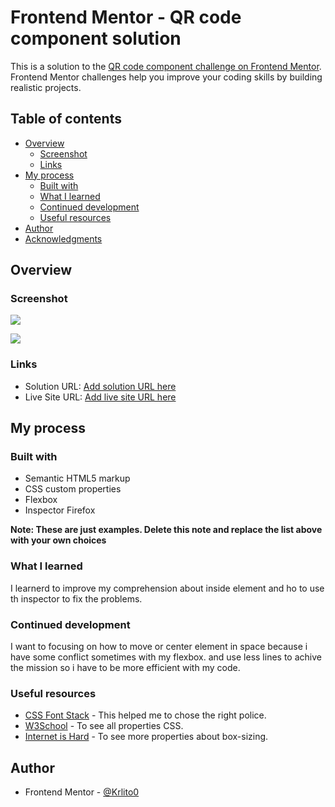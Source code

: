 # Frontend Mentor - QR code component solution

This is a solution to the [QR code component challenge on Frontend Mentor](https://www.frontendmentor.io/challenges/qr-code-component-iux_sIO_H). Frontend Mentor challenges help you improve your coding skills by building realistic projects. 

## Table of contents

- [Overview](#overview)
  - [Screenshot](#screenshot)
  - [Links](#links)
- [My process](#my-process)
  - [Built with](#built-with)
  - [What I learned](#what-i-learned)
  - [Continued development](#continued-development)
  - [Useful resources](#useful-resources)
- [Author](#author)
- [Acknowledgments](#acknowledgments)

## Overview

### Screenshot
![](../Krlito-MobileDesign.png)

![](../Krlito-DesktopDesign.png)


### Links

- Solution URL: [Add solution URL here](https://your-solution-url.com)
- Live Site URL: [Add live site URL here](https://your-live-site-url.com)

## My process

### Built with

- Semantic HTML5 markup
- CSS custom properties
- Flexbox
- Inspector Firefox

**Note: These are just examples. Delete this note and replace the list above with your own choices**

### What I learned

I learnerd to improve my comprehension about inside element and ho to use th inspector to fix the problems.


### Continued development

I want to focusing on how to move or center element in space because i have some conflict sometimes with my flexbox.
and use less lines to achive the mission so i have to be more efficient with my code.


### Useful resources

- [CSS Font Stack](https://www.cssfontstack.com/) - This helped me to chose the right police.
- [W3School](https://www.w3schools.com) - To see all properties CSS.
- [Internet is Hard](https://www.internetingishard.com/html-and-css/css-box-model/) - To see more properties about box-sizing.

## Author

- Frontend Mentor - [@Krlito0](https://www.frontendmentor.io/profile/Krlito0)


